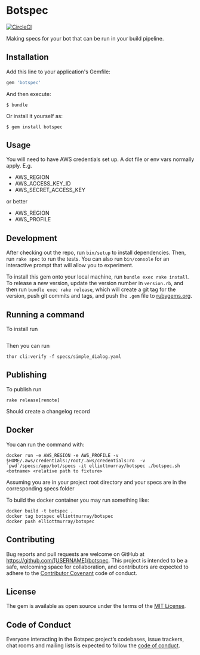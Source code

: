 # Botspec

[![CircleCI](https://circleci.com/gh/elliottmurray/botspec.svg?style=svg)](https://circleci.com/gh/elliottmurray/botspec)

Making specs for your bot that can be run in your build pipeline.

## Installation

Add this line to your application's Gemfile:

```ruby
gem 'botspec'
```

And then execute:

    $ bundle

Or install it yourself as:

    $ gem install botspec

## Usage

You will need to have AWS credentials set up. A dot file or env vars normally apply. E.g.
* AWS_REGION
* AWS_ACCESS_KEY_ID
* AWS_SECRET_ACCESS_KEY

or better
* AWS_REGION
* AWS_PROFILE

## Development

After checking out the repo, run `bin/setup` to install dependencies. Then, run `rake spec` to run the tests. You can also run `bin/console` for an interactive prompt that will allow you to experiment.

To install this gem onto your local machine, run `bundle exec rake install`. To release a new version, update the version number in `version.rb`, and then run `bundle exec rake release`, which will create a git tag for the version, push git commits and tags, and push the `.gem` file to [rubygems.org](https://rubygems.org).

## Running a command
To install run
```thor install lib/cli.thor --as botspec --force
```
Then you can run

```
thor cli:verify -f specs/simple_dialog.yaml
```


## Publishing
To publish run
```
rake release[remote]
```

Should create a changelog record

## Docker
You can run the command with:
```
docker run -e AWS_REGION -e AWS_PROFILE -v $HOME/.aws/credentials:/root/.aws/credentials:ro  -v `pwd`/specs:/app/bot/specs -it elliottmurray/botspec ./botspec.sh <botname> <relative path to fixture>
```

Assuming you are in your project root directory and your specs are in the corresponding specs folder

To build the docker container you may run something like:
```
docker build -t botspec .
docker tag botspec elliottmurray/botspec
docker push elliottmurray/botspec

```



## Contributing

Bug reports and pull requests are welcome on GitHub at https://github.com/[USERNAME]/botspec. This project is intended to be a safe, welcoming space for collaboration, and contributors are expected to adhere to the [Contributor Covenant](http://contributor-covenant.org) code of conduct.

## License

The gem is available as open source under the terms of the [MIT License](https://opensource.org/licenses/MIT).

## Code of Conduct

Everyone interacting in the Botspec project’s codebases, issue trackers, chat rooms and mailing lists is expected to follow the [code of conduct](https://github.com/[USERNAME]/botspec/blob/master/CODE_OF_CONDUCT.md).
